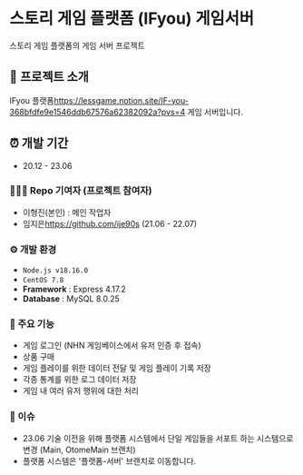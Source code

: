 # 스토리 게임 플랫폼 (IFyou) 게임서버
스토리 게임 플랫폼의 게임 서버 프로젝트


## 📱 프로젝트 소개
IFyou 플랫폼<https://lessgame.notion.site/IF-you-368bfdfe9e1546ddb67576a62382092a?pvs=4>  게임 서버입니다.


## ⏰ 개발 기간
* 20.12 - 23.06

### 🧑‍🤝‍🧑 Repo 기여자 (프로젝트 참여자)
- 이형진(본인) : 메인 작업자 
- 임지은<https://github.com/ije90s> (21.06 - 22.07)


### ⚙️ 개발 환경
- `Node.js v18.16.0`
- `CentOS 7.8`
- **Framework** : Express 4.17.2
- **Database** : MySQL 8.0.25

### 📌 주요 기능
- 게임 로그인 (NHN 게임베이스에서 유저 인증 후 접속)
- 상품 구매
- 게임 플레이를 위한 데이터 전달 및 게임 플레이 기록 저장
- 각종 통계를 위한 로그 데이터 저장
- 게임 내 여러 유저 행위에 대한 처리


### 👣 이슈
- 23.06 기술 이전을 위해 플랫폼 시스템에서 단일 게임들을 서포트 하는 시스템으로 변경 (Main, OtomeMain 브랜치)
- 플랫폼 시스템은 '플랫폼-서버' 브랜치로 이동합니다. 
